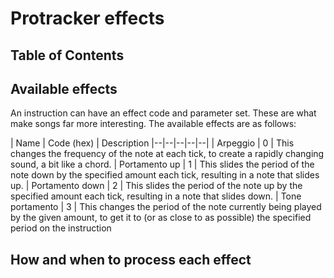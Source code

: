 # Protracker effects

## Table of Contents

## Available effects

An instruction can have an effect code and parameter set. These are what make songs far more interesting. The available effects are as follows:

| Name | Code (hex) | Description 
|--|--|--|--|--|
| Arpeggio | 0 | This changes the frequency of the note at each tick, to create a rapidly changing sound, a bit like a chord.
| Portamento up | 1 | This slides the period of the note down by the specified amount each tick, resulting in a note that slides up.
| Portamento down | 2 | This slides the period of the note up by the specified amount each tick, resulting in a note that slides down.
| Tone portamento | 3 | This changes the period of the note currently being played by the given amount, to get it to (or as close to as possible) the specified period on the instruction

## How and when to process each effect